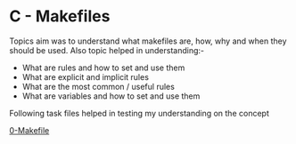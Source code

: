# C - Makefiles

Topics aim was to understand what makefiles are, how, why and when they should be used. Also topic helped in understanding:-
* What are rules and how to set and use them
* What are explicit and implicit rules
* What are the most common / useful rules
* What are variables and how to set and use them

Following task files helped in testing my understanding on the concept

[0-Makefile](./blob/main/0x1C-makefiles/0-Makefile)
